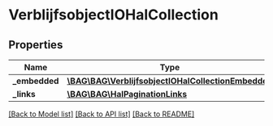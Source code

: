 # VerblijfsobjectIOHalCollection

## Properties
Name | Type | Description | Notes
------------ | ------------- | ------------- | -------------
**_embedded** | [**\BAG\BAG\VerblijfsobjectIOHalCollectionEmbedded**](VerblijfsobjectIOHalCollectionEmbedded.md) |  | [optional] 
**_links** | [**\BAG\BAG\HalPaginationLinks**](HalPaginationLinks.md) |  | [optional] 

[[Back to Model list]](../../README.md#documentation-for-models) [[Back to API list]](../../README.md#documentation-for-api-endpoints) [[Back to README]](../../README.md)


